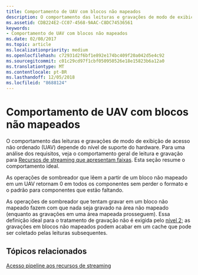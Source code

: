 ```yaml
---
title: Comportamento de UAV com blocos não mapeados
description: O comportamento das leituras e gravações de modo de exibição de acesso não ordenado (UAV) depende do nível de suporte do hardware.
ms.assetid: CDB224E2-CC07-4568-9AAC-C8DC74536561
keywords:
- Comportamento de UAV com blocos não mapeados
ms.date: 02/08/2017
ms.topic: article
ms.localizationpriority: medium
ms.openlocfilehash: c72931d2f6bf1e892e174bc409f20a042d5e4c92
ms.sourcegitcommit: c01c29cd97f1cbf050950526e18e15823b6a12a0
ms.translationtype: MT
ms.contentlocale: pt-BR
ms.lasthandoff: 12/05/2018
ms.locfileid: "8688124"
---
```

# <a name="span-iddirect3dconceptsuavbehaviorwithnon-mappedtilesspanuav-behavior-with-non-mapped-tiles"></a><span id="direct3dconcepts.uav_behavior_with_non-mapped_tiles"></span>Comportamento de UAV com blocos não mapeados


O comportamento das leituras e gravações de modo de exibição de acesso não ordenado (UAV) depende do nível de suporte do hardware. Para uma análise dos requisitos, veja o comportamento geral de leitura e gravação para [Recursos de streaming que apresentam faixas](streaming-resources-features-tiers.md). Esta seção resume o comportamento ideal.

As operações de sombreador que lêem a partir de um bloco não mapeado em um UAV retornam 0 em todos os componentes sem perder o formato e o padrão para componentes que estão faltando.

As operações de sombreador que tentam gravar em um bloco não mapeado fazem com que nada seja gravado na área não mapeado (enquanto as gravações em uma área mapeada prosseguem). Essa definição ideal para o tratamento de gravação não é exigida pelo [nível 2](tier-2.md); as gravações em blocos não mapeados podem acabar em um cache que pode ser coletado pelas leituras subsequentes.

## <a name="span-idrelated-topicsspanrelated-topics"></a><span id="related-topics"></span>Tópicos relacionados


[Acesso pipeline aos recursos de streaming](pipeline-access-to-streaming-resources.md)

 

 




